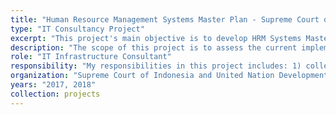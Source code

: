 ```yaml
---
title: "Human Resource Management Systems Master Plan - Supreme Court of Indonesia"
type: "IT Consultancy Project"
excerpt: "This project's main objective is to develop HRM Systems Master Plan for Supreme Court of Indonesia."
description: "The scope of this project is to assess the current implementation of HRM Systems and develop HRM Systems architecture for Supreme Court of Indonesia. The HRM Systems architecture developed in this project are business architectures, application arhictecture, data architecture, and technology architecture."
role: "IT Infrastructure Consultant"
responsibility: "My responsibilities in this project includes: 1) collect data and information regarding HRM Systems implementation in Supreme Court, 2) assess the current implementation of HRM Systems in term of technology/infrastructure perspective, 3) design the technology architecture of HRM Systems."
organization: "Supreme Court of Indonesia and United Nation Development Program (UNDP)"
years: "2017, 2018"
collection: projects
--- 
```

